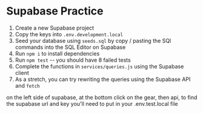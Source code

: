# Supabase Practice

1. Create a new Supabase project
1. Copy the keys into `.env.development.local`
1. Seed your database using `seeds.sql` by copy / pasting the SQl commands into the SQL Editor on Supabase
1. Run `npm i` to install dependencies
1. Run `npm test` -- you should have 8 failed tests
1. Complete the functions in `services/queries.js` using the Supabase client
1. As a stretch, you can try rewriting the queries using the Supabase API and `fetch`

on the left side of supabase, at the bottom click on the gear, then api, to find the supabase url and key you'll need to put in your .env.test.local file
